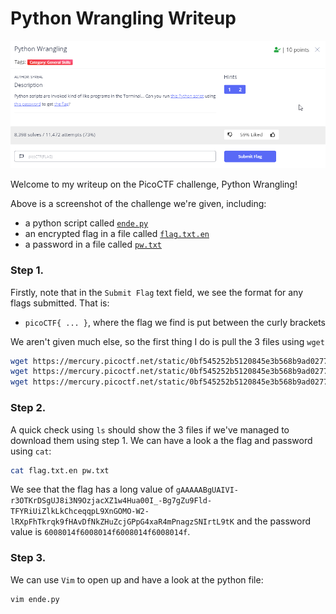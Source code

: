 # Python Wrangling Writeup

![alt text](https://github.com/Lona44/write-ups/blob/main/PicoCTF/Python%20Wrangling/2021-05-10%2018_59_20-picoCTF%20-%20picoGym.png "Description")

Welcome to my writeup on the PicoCTF challenge, Python Wrangling! 

Above is a screenshot of the challenge we're given, including:
  * a python script called [`ende.py`](https://mercury.picoctf.net/static/0bf545252b5120845e3b568b9ad0277e/ende.py)
  * an encrypted flag in a file called [`flag.txt.en`](https://mercury.picoctf.net/static/0bf545252b5120845e3b568b9ad0277e/flag.txt.en)
  * a password in a file called [`pw.txt`](https://mercury.picoctf.net/static/0bf545252b5120845e3b568b9ad0277e/pw.txt)

### Step 1. 
Firstly, note that in the `Submit Flag` text field, we see the format for any flags submitted. That is:
 * `picoCTF{ ... }`, where the flag we find is put between the curly brackets

We aren't given much else, so the first thing I do is pull the 3 files using `wget`
```bash
wget https://mercury.picoctf.net/static/0bf545252b5120845e3b568b9ad0277e/ende.py
wget https://mercury.picoctf.net/static/0bf545252b5120845e3b568b9ad0277e/flag.txt.en
wget https://mercury.picoctf.net/static/0bf545252b5120845e3b568b9ad0277e/pw.txt
```

### Step 2.
A quick check using `ls` should show the 3 files if we've managed to download them using step 1. We can have a look a the flag and password using `cat`:
```bash
cat flag.txt.en pw.txt
```
We see that the flag has a long value of `gAAAAABgUAIVI-r3OTKrDSgUJ8i3N9OzjacXZ1w4Hua00I_-Bg7gZu9Fld-TFYRiUiZlkLkChceqqpL9XnGOMO-W2-lRXpFhTkrqk9fHAvDfNkZHuZcjGPpG4xaR4mPnagzSNIrtL9tK` and the password value is `6008014f6008014f6008014f6008014f`.

### Step 3.
We can use `Vim` to open up and have a look at the python file:
```bash
vim ende.py
```
